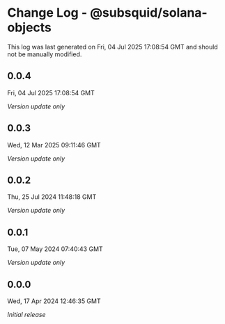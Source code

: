 # Change Log - @subsquid/solana-objects

This log was last generated on Fri, 04 Jul 2025 17:08:54 GMT and should not be manually modified.

## 0.0.4
Fri, 04 Jul 2025 17:08:54 GMT

_Version update only_

## 0.0.3
Wed, 12 Mar 2025 09:11:46 GMT

_Version update only_

## 0.0.2
Thu, 25 Jul 2024 11:48:18 GMT

_Version update only_

## 0.0.1
Tue, 07 May 2024 07:40:43 GMT

_Version update only_

## 0.0.0
Wed, 17 Apr 2024 12:46:35 GMT

_Initial release_

